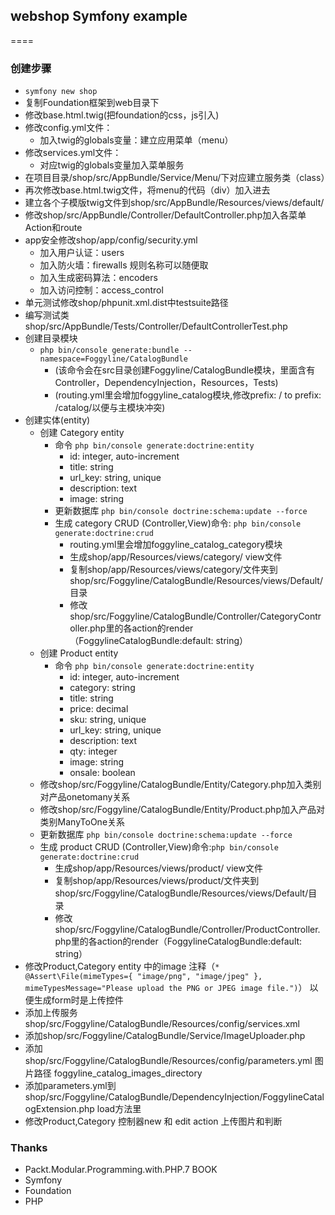 ## webshop Symfony example
====
### 创建步骤
 - `symfony new shop`
 - 复制Foundation框架到web目录下
 - 修改base.html.twig(把foundation的css，js引入)
 - 修改config.yml文件：
   - 加入twig的globals变量：建立应用菜单（menu）
 - 修改services.yml文件：
   - 对应twig的globals变量加入菜单服务
 - 在项目目录/shop/src/AppBundle/Service/Menu/下对应建立服务类（class）
 - 再次修改base.html.twig文件，将menu的代码（div）加入进去
 - 建立各个子模版twig文件到shop/src/AppBundle/Resources/views/default/
 - 修改shop/src/AppBundle/Controller/DefaultController.php加入各菜单Action和route
 - app安全修改shop/app/config/security.yml
   - 加入用户认证：users
   - 加入防火墙：firewalls 规则名称可以随便取
   - 加入生成密码算法：encoders
   - 加入访问控制：access_control
 - 单元测试修改shop/phpunit.xml.dist中testsuite路径
 - 编写测试类shop/src/AppBundle/Tests/Controller/DefaultControllerTest.php
 - 创建目录模块
   - `php bin/console generate:bundle --namespace=Foggyline/CatalogBundle`
     - (该命令会在src目录创建Foggyline/CatalogBundle模块，里面含有Controller，DependencyInjection，Resources，Tests)
     - (routing.yml里会增加foggyline_catalog模块,修改prefix: / to prefix: /catalog/以便与主模块冲突)
 - 创建实体(entity)
   - 创建 Category entity
     - 命令 `php bin/console generate:doctrine:entity`
       - id: integer, auto-increment
       - title: string
       - url_key: string, unique
       - description: text
       - image: string
     - 更新数据库 `php bin/console doctrine:schema:update --force`
     - 生成 category CRUD (Controller,View)命令: `php bin/console generate:doctrine:crud`
       - routing.yml里会增加foggyline_catalog_category模块
       - 生成shop/app/Resources/views/category/ view文件
       - 复制shop/app/Resources/views/category/文件夹到shop/src/Foggyline/CatalogBundle/Resources/views/Default/目录
       - 修改shop/src/Foggyline/CatalogBundle/Controller/CategoryController.php里的各action的render（FoggylineCatalogBundle:default: string）
   - 创建 Product entity
     - 命令 `php bin/console generate:doctrine:entity`
       - id: integer, auto-increment
       - category: string
       - title: string
       - price: decimal
       - sku: string, unique
       - url_key: string, unique
       - description: text
       - qty: integer
       - image: string
       - onsale: boolean
   - 修改shop/src/Foggyline/CatalogBundle/Entity/Category.php加入类别对产品onetomany关系
   - 修改shop/src/Foggyline/CatalogBundle/Entity/Product.php加入产品对类别ManyToOne关系
   - 更新数据库 `php bin/console doctrine:schema:update --force`
   - 生成 product CRUD (Controller,View)命令:`php bin/console generate:doctrine:crud`
     - 生成shop/app/Resources/views/product/ view文件
     - 复制shop/app/Resources/views/product/文件夹到shop/src/Foggyline/CatalogBundle/Resources/views/Default/目录
     - 修改shop/src/Foggyline/CatalogBundle/Controller/ProductController.php里的各action的render（FoggylineCatalogBundle:default: string）
 - 修改Product,Category entity 中的image 注释（`* @Assert\File(mimeTypes={ "image/png", "image/jpeg" }, mimeTypesMessage="Please upload the PNG or JPEG image file.")`） 以便生成form时是上传控件
 - 添加上传服务shop/src/Foggyline/CatalogBundle/Resources/config/services.xml
 - 添加shop/src/Foggyline/CatalogBundle/Service/ImageUploader.php
 - 添加shop/src/Foggyline/CatalogBundle/Resources/config/parameters.yml 图片路径 foggyline_catalog_images_directory
 - 添加parameters.yml到shop/src/Foggyline/CatalogBundle/DependencyInjection/FoggylineCatalogExtension.php load方法里
 - 修改Product,Category 控制器new 和 edit action 上传图片和判断
### Thanks
 - Packt.Modular.Programming.with.PHP.7 BOOK
 - Symfony
 - Foundation
 - PHP